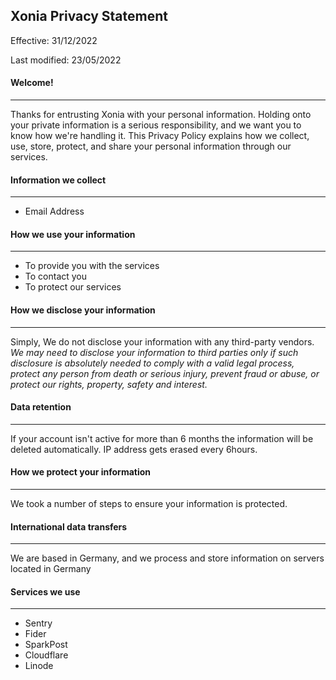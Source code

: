 ## Xonia Privacy Statement

Effective: 31/12/2022

Last modified: 23/05/2022

#### Welcome!
---

Thanks for entrusting Xonia with your personal information. Holding onto your private information is a serious responsibility, and we want you to know how we're handling it.
This Privacy Policy explains how we collect, use, store, protect, and share your personal information through our services.

#### Information we collect
---

- Email Address

#### How we use your information
---

- To provide you with the services
- To contact you
- To protect our services

#### How we disclose your information
---

Simply, We do not disclose your information with any third-party vendors.
*We may need to disclose your information to third parties only if such disclosure is absolutely needed to comply with a valid legal process, protect any person from death or serious injury, prevent fraud or abuse, or protect our rights, property, safety and interest.*

#### Data retention
---

If your account isn't active for more than 6 months the information will be deleted automatically. IP address gets erased every 6hours.

#### How we protect your information
---

We took a number of steps to ensure your information is protected.

#### International data transfers
---

We are based in Germany, and we process and store information on servers located in Germany

#### Services we use
---

- Sentry
- Fider
- SparkPost
- Cloudflare
- Linode
